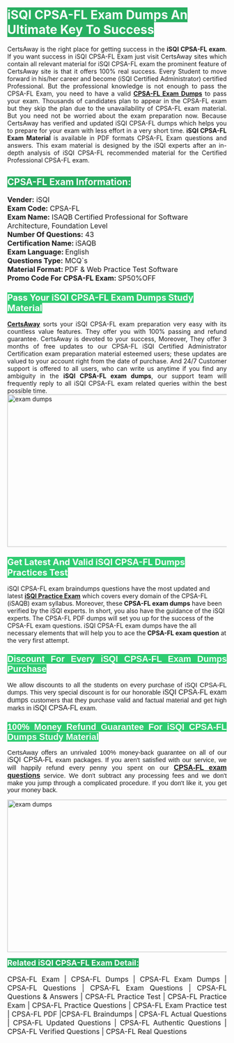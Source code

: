 <h1><span style="color:#ffffff"><strong><span style="background-color:#27ae60">iSQI CPSA-FL Exam Dumps An Ultimate Key To Success</span></strong></span></h1> <div style="text-align:justify">CertsAway is the right place for getting success in the <strong>iSQI CPSA-FL exam</strong>. If you want success in iSQI CPSA-FL Exam just visit CertsAway sites which contain all relevant material for iSQI CPSA-FL exam the prominent feature of CertsAway site is that it offers 100% real success. Every Student to move forward in his/her career and become (iSQI Certified Administrator) certified Professional. But the professional knowledge is not enough to pass the CPSA-FL Exam, you need to have a valid <a href="https://www.certsaway.com/isqi/cpsa-fl-exam-dumps"><strong>CPSA-FL Exam Dumps</strong></a> to pass your exam. Thousands of candidates plan to appear in the CPSA-FL exam but they skip the plan due to the unavailability of CPSA-FL exam material. But you need not be worried about the exam preparation now. Because CertsAway has verified and updated iSQI CPSA-FL dumps which helps you to prepare for your exam with less effort in a very short time. <strong>iSQI CPSA-FL Exam Material</strong> is available in PDF formats CPSA-FL Exam questions and answers. This exam material is designed by the iSQI experts after an in-depth analysis of iSQI CPSA-FL recommended material for the Certified Professional CPSA-FL exam.</div> <h2 style="text-align:justify"><span style="color:#ffffff"><span style="background-color:#27ae60">CPSA-FL Exam Information:</span></span></h2> <p><span style="font-size:16px"><strong>Vender:</strong> iSQI<br /> <strong>Exam Code:</strong> CPSA-FL<br /> <strong>Exam Name:</strong> ISAQB Certified Professional for Software Architecture, Foundation Level<br /> <strong>Number Of Questions:</strong> 43<br /> <strong>Certification Name: </strong>iSAQB<br /> <strong>Exam Language: </strong>English<br /> <strong>Questions Type:</strong> MCQ`s<br /> <strong>Material Format: </strong>PDF & Web Practice Test Software<br /> <strong>Promo Code For CPSA-FL Exam: </strong>SP50%OFF</span></p> <h3><span style="font-size:20px"><span style="color:#ffffff"><strong><span style="background-color:#2ecc71">Pass Your iSQI CPSA-FL Exam Dumps Study Material</span></strong></span></span></h3> <div style="text-align:justify"><a href=" https://www.certsaway.com/"><strong>CertsAway</strong></a> sorts your iSQI CPSA-FL exam preparation very easy with its countless value features. They offer you with 100% passing and refund guarantee. CertsAway is devoted to your success, Moreover, They offer 3 months of free updates to our CPSA-FL iSQI Certified Administrator Certification exam preparation material esteemed users; these updates are valued to your account right from the date of purchase. And 24/7 Customer support is offered to all users, who can write us anytime if you find any ambiguity in the <strong>iSQI CPSA-FL exam dumps</strong>, our support team will frequently reply to all iSQI CPSA-FL exam related queries within the best possible time.</div> <div style="text-align:justify"> </div> <div style="text-align:justify"><a href="https://www.certsaway.com/isqi/cpsa-fl-exam-dumps" rel="no-follow"><img alt="exam dumps" src="https://www.certcollections.com/uploads/content/certsaway.png" style="height:350px; width:750px" /></a></div> <h3><span style="font-size:20px"><span style="color:#ffffff"><strong><span style="background-color:#2ecc71">Get Latest And Valid iSQI CPSA-FL Dumps Practices Test</span></strong></span></span></h3> <p>iSQI CPSA-FL exam braindumps questions have the most updated and latest <a href="https://www.certsaway.com/isqi-questions"><strong>iSQI Practice Exam</strong></a> which covers every domain of the CPSA-FL (iSAQB) exam syllabus. Moreover, these <strong>CPSA-FL exam dumps</strong> have been verified by the iSQI experts. In short, you also have the guidance of the iSQI experts. The CPSA-FL PDF dumps will set you up for the success of the CPSA-FL exam questions. iSQI CPSA-FL exam dumps have the all necessary elements that will help you to ace the <strong>CPSA-FL exam question</strong> at the very first attempt.</p> <h3 style="text-align:justify"><span style="font-size:20px"><span style="color:#ffffff"><strong><span style="font-family:Calibri,sans-serif"><span style="background-color:#2ecc71">Discount For Every </span><span style="background-color:#2ecc71">iSQI CPSA-FL Exam</span><span style="background-color:#2ecc71"> Dumps Purchase</span></span></strong></span></span></h3> <div style="text-align:justify"> <p><span style="font-size:11pt"><span style="font-family:Calibri,sans-serif">We allow discounts to all the students on every purchase of iSQI CPSA-FL dumps. This very special discount is for our honorable <span style="font-size:12.0pt"><span style="background-color:white">iSQI CPSA-FL exam dumps </span></span>customers that they purchase valid and factual material and get high marks in <span style="font-size:12.0pt"><span style="background-color:white">iSQI CPSA-FL </span></span>exam. </span></span></p> <h3><span style="font-size:20px"><span style="color:#ffffff"><strong><span style="font-family:Calibri,sans-serif"><span style="background-color:#2ecc71">100% Money Refund Guarantee For </span><span style="background-color:#2ecc71">iSQI CPSA-FL Dumps Study Material</span></span></strong></span></span></h3> <p><span style="font-size:11pt"><span style="font-family:Calibri,sans-serif">CertsAway offers an unrivaled 100% money-back guarantee on all of our <span style="font-size:12.0pt"><span style="background-color:white">iSQI CPSA-FL </span></span>exam packages. If you aren't satisfied with our service, we will happily refund every penny you spent on our <span style="font-size:12.0pt"><span style="background-color:white"><a href="https://www.certsaway.com/isqi/cpsa-fl-exam-dumps"><strong>CPSA-FL exam questions</strong></a> </span></span>service. We don't subtract any processing fees and we don't make you jump through a complicated procedure. If you don't like it, you get your money back.</span></span></p> <p><a href="https://www.certsaway.com/isqi/cpsa-fl-exam-dumps" rel="no-follow"><img alt="exam dumps" src="https://www.certcollections.com/uploads/content/certsaway_(2)2.png" style="height:350px; width:750px" /></a></p> <p><span style="color:#ffffff"><strong><span style="font-size:18px"><span style="background-color:#27ae60">Related iSQI CPSA-FL Exam Detail:</span></span></strong></span><br /> <br /> <span style="font-size:16px">CPSA-FL Exam | CPSA-FL Dumps | CPSA-FL Exam Dumps | CPSA-FL Questions | CPSA-FL Exam Questions | CPSA-FL Questions & Answers | CPSA-FL Practice Test | CPSA-FL Practice Exam | CPSA-FL Practice Questions | CPSA-FL Exam Practice test | CPSA-FL PDF |CPSA-FL Braindumps | CPSA-FL Actual Questions | CPSA-FL Updated Questions | CPSA-FL Authentic Questions | CPSA-FL Verified Questions | CPSA-FL Real Questions</span></p> </div>
